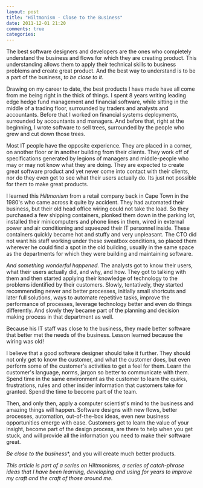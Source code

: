 ```yaml
---
layout: post
title: "Hiltmonism - Close to the Business"
date: 2011-12-01 21:20
comments: true
categories: 
---
```


The best software designers and developers are the ones who completely understand the business and flows for which they are creating product. This understanding allows them to apply their technical skills to business problems and create great product.  And the best way to understand is to be a part of the business, *to be close to it*.

Drawing on my career to date, the best products I have made have all come from me being right in the thick of things. I spent 8 years writing leading edge hedge fund management and financial software, while sitting in the middle of a trading floor, surrounded by traders and analysts and accountants.  Before that I worked on financial systems deployments, surrounded by accountants and managers. And before that, right at the beginning, I wrote software to sell trees, surrounded by the people who grew and cut down those trees.

Most IT people have the opposite experience. They are placed in a corner, on another floor or in another building from their clients. They work off of specifications generated by legions of managers and middle-people who may or may not know what they are doing. They are expected to create great software product and yet never come into contact with their clients, nor do they even get to see what their users actually do. Its just not possible for them to make great products.

I learned this *Hiltmonism* from a retail company back in Cape Town in the 1980's who came across it quite by accident. They had automated their business, but their old head office wiring could not take the load. So they purchased a few shipping containers, plonked them down in the parking lot, installed their minicomputers and phone lines in them, wired in external power and air conditioning and squeezed their IT personnel inside. These containers quickly became hot and stuffy and very unpleasant. The CTO did not want his staff working under these sweatbox conditions, so placed them wherever he could find a spot in the old building, usually in the same space as the departments for which they were building and maintaining software.

*And something wonderful happened.* The analysts got to know their users, what their users actually did, and why, and how. They got to talking with them and then started applying their knowledge of technology to the problems identified by their customers. Slowly, tentatively, they started recommending newer and better processes, initially small shortcuts and later full solutions, ways to automate repetitive tasks, improve the performance of processes, leverage technology better and even do things differently. And slowly they became part of the planning and decision making process in that department as well.  

Because his IT staff was close to the business, they made better software that better met the needs of the business. Lesson learned because the wiring was old!

I believe that a good software designer should take it further. They should not only get to know the customer, and what the customer does, but even perform some of the customer's activities to get a feel for them. Learn the customer's language, norms, jargon so better to communicate with them. Spend time in the same environment as the customer to learn the quirks, frustrations, rules and other insider information that customers take for granted. Spend the time to become part of the team.

Then, and only then, apply a computer scientist's mind to the business and amazing things will happen. Software designs with new flows, better processes, automation, out-of-the-box ideas, even new business opportunities emerge with ease. Customers get to learn the value of your insight, become part of the design process, are there to help when you get stuck, and will provide all the information you need to make their software great.

*Be close to the business**, and you will create much better products.

*This article is part of a series on Hiltmonisms, a series of catch-phrase ideas that I have been learning, developing and using for years to improve my craft and the craft of those around me.*
